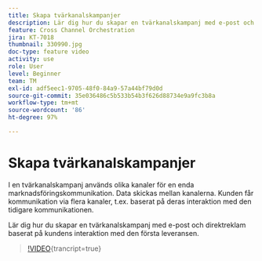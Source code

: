 ```yaml
---
title: Skapa tvärkanalskampanjer
description: Lär dig hur du skapar en tvärkanalskampanj med e-post och direktreklam baserat på kundens interaktion med den första leveransen.
feature: Cross Channel Orchestration
jira: KT-7018
thumbnail: 330990.jpg
doc-type: feature video
activity: use
role: User
level: Beginner
team: TM
exl-id: adf5eec1-9705-48f0-84a9-57a44bf79d0d
source-git-commit: 35e036486c5b533b54b3f626d88734e9a9fc3b8a
workflow-type: tm+mt
source-wordcount: '86'
ht-degree: 97%

---
```


# Skapa tvärkanalskampanjer

I en tvärkanalskampanj används olika kanaler för en enda marknadsföringskommunikation. Data skickas mellan kanalerna. Kunden får kommunikation via flera kanaler, t.ex. baserat på deras interaktion med den tidigare kommunikationen.

Lär dig hur du skapar en tvärkanalskampanj med e-post och direktreklam baserat på kundens interaktion med den första leveransen.

>[!VIDEO](https://video.tv.adobe.com/v/330990?quality=12&learn=on){trancript=true}
